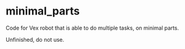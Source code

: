 # minimal_parts

Code for Vex robot that is able to do multiple tasks, on minimal parts.

Unfinished, do not use.

